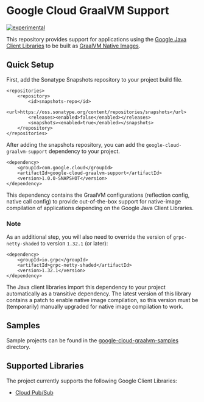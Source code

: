 # Google Cloud GraalVM Support

[![experimental](http://badges.github.io/stability-badges/dist/experimental.svg)](http://github.com/badges/stability-badges)

This repository provides support for applications using the [Google Java Client Libraries](https://github.com/googleapis/google-cloud-java)
to be built as [GraalVM Native Images](https://www.graalvm.org/docs/reference-manual/native-image).

## Quick Setup

First, add the Sonatype Snapshots repository to your project build file.

```
<repositories>
    <repository>
        <id>snapshots-repo</id>
        <url>https://oss.sonatype.org/content/repositories/snapshots</url>
        <releases><enabled>false</enabled></releases>
        <snapshots><enabled>true</enabled></snapshots>
    </repository>
</repositories>
```

After adding the snapshots repository, you can add the `google-cloud-graalvm-support` dependency
to your project.

```
<dependency>
    <groupId>com.google.cloud</groupId>
    <artifactId>google-cloud-graalvm-support</artifactId>
    <version>1.0.0-SNAPSHOT</version>
</dependency>
```

This dependency contains the GraalVM configurations (reflection config, native call config) to
provide out-of-the-box support for native-image compilation of applications depending on the
Google Java Client Libraries.

### Note

As an additional step, you will also need to override the version of `grpc-netty-shaded` to
version `1.32.1` (or later):

```
<dependency>
    <groupId>io.grpc</groupId>
    <artifactId>grpc-netty-shaded</artifactId>
    <version>1.32.1</version>
</dependency>
```

The Java client libraries import this dependency to your project automatically as a
transitive dependency. The latest version of this library contains a patch to enable native image
compilation, so this version must be (temporarily) manually upgraded for native image compilation
to work.

## Samples

Sample projects can be found in the [google-cloud-graalvm-samples](https://github.com/GoogleCloudPlatform/google-cloud-graalvm-support/tree/master/google-cloud-graalvm-samples)
directory.

## Supported Libraries

The project currently supports the following Google Client Libraries:

* [Cloud Pub/Sub](https://github.com/googleapis/java-pubsub)

